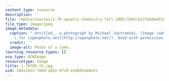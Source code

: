 ```yaml
---
content_type: resource
description: ''
file: /media/courses/1-76-aquatic-chemistry-fall-2005/1841cb227eb9a65287c8e1db65ab0a33_1-76f05-th.jpg
file_type: image/jpeg
image_metadata:
  caption: "_Untitled_, a photograph by Michael Jastremski. (Image \xA9 Michael Jastremski\
    \ for [openphoto.net](http://openphoto.net/). Used with permission.)"
  credit: ''
  image-alt: Photo of a lake.
learning_resource_types: []
ocw_type: OCWImage
resourcetype: Image
title: 1-76f05-th.jpg
uid: 1841cb22-7eb9-a652-87c8-e1db65ab0a33
---
```

